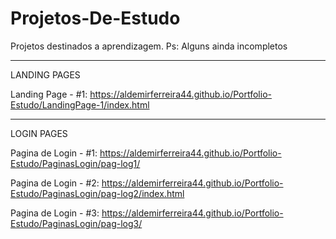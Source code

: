 # Projetos-De-Estudo
 Projetos destinados a aprendizagem. Ps: Alguns ainda incompletos

---------------------------------------------------------------------------------------
LANDING PAGES


Landing Page - #1:
https://aldemirferreira44.github.io/Portfolio-Estudo/LandingPage-1/index.html

---------------------------------------------------------------------------------------
LOGIN PAGES

Pagina de Login - #1:
https://aldemirferreira44.github.io/Portfolio-Estudo/PaginasLogin/pag-log1/

Pagina de Login - #2:
https://aldemirferreira44.github.io/Portfolio-Estudo/PaginasLogin/pag-log2/index.html

Pagina de Login - #3:
https://aldemirferreira44.github.io/Portfolio-Estudo/PaginasLogin/pag-log3/
